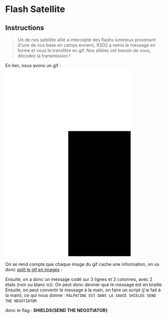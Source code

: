 # Flash Satellite

## Instructions

> Un de nos satellite allié a intercepté des flashs lumineux provenant d'une de nos base en camps ennemi, R2D2 a remis le message en forme et vous le transfère en gif. Nos alliées ont besoin de vous, décodez la transmission !

En lien, nous avons un gif :
![](flash/flash.gif)

On se rend compte que chaque image du gif cache une information, on va donc [split le gif en images](https://ezgif.com/split) :

Ensuite, on a donc un message codé sur 3 lignes et 2 colonnes, avec 2 états (noir ou blanc ici).
On peut donc deviner que le message est en braille.
Ensuite, on peut convertir le message à la main, on faire un script (j'ai fait à la main), ce qui nous donne :
`PALPATINE EST DANS LA SAUCE SHIELDS SEND THE NEGOTIATOR`

donc le flag : **SHIELDS{SEND THE NEGOTIATOR}**